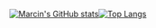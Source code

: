 [![Marcin's GitHub stats](https://github-readme-stats.vercel.app/api?username=marcinn&show_icons=true&title_color=fff&icon_color=79ff97&text_color=9f9f9f&bg_color=151515&line_height=20&count_private=true)](https://github.com/marcinn/)[![Top Langs](https://github-readme-stats.vercel.app/api/top-langs/?username=marcinn&layout=compact&show_icons=true&title_color=fff&icon_color=79ff97&text_color=9f9f9f&bg_color=151515&count_private=true)](https://github.com/marcinn/)
